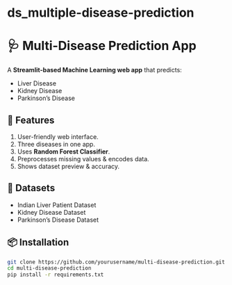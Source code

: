   # ds_multiple-disease-prediction
  # 🩺 Multi-Disease Prediction App

A **Streamlit-based Machine Learning web app** that predicts:
- Liver Disease
- Kidney Disease
- Parkinson’s Disease

## 🚀 Features
1. User-friendly web interface.
2. Three diseases in one app.
3. Uses **Random Forest Classifier**.
4. Preprocesses missing values & encodes data.
5. Shows dataset preview & accuracy.

## 📂 Datasets
- Indian Liver Patient Dataset
- Kidney Disease Dataset
- Parkinson’s Disease Dataset

## 📦 Installation
```bash
git clone https://github.com/yourusername/multi-disease-prediction.git
cd multi-disease-prediction
pip install -r requirements.txt
